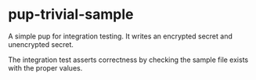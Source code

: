 # pup-trivial-sample

A simple pup for integration testing. It writes an encrypted secret and
unencrypted secret.

The integration test asserts correctness by checking the sample file exists with
the proper values.
